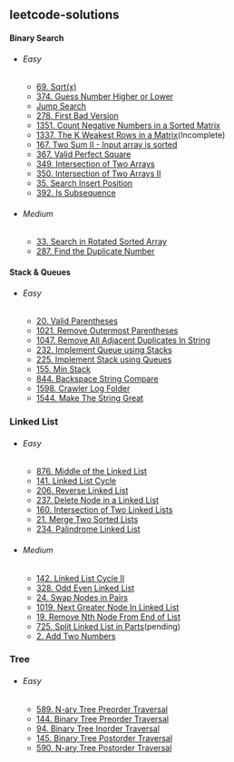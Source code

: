 ## leetcode-solutions

#### Binary Search
- ###### Easy
    - [69. Sqrt(x)](https://github.com/ankithans/leetcode-solutions/blob/main/Binary-search/easy/69.%20Sqrt(x).cpp)
    - [374. Guess Number Higher or Lower](https://github.com/ankithans/leetcode-solutions/blob/main/Binary-search/easy/374.%20Guess%20Number%20Higher%20or%20Lower.cpp)
    - [Jump Search](https://github.com/ankithans/leetcode-solutions/blob/main/Binary-search/easy/Jump%20Search.cpp)
    - [278. First Bad Version](https://github.com/ankithans/leetcode-solutions/blob/main/Binary-search/easy/278.%20First%20Bad%20Version.cpp)
    - [1351. Count Negative Numbers in a Sorted Matrix](https://github.com/ankithans/leetcode-solutions/blob/main/Binary-search/easy/1351.%20Count%20Negative%20Numbers%20in%20a%20Sorted%20Matrix.cpp)
    - [1337. The K Weakest Rows in a Matrix](https://github.com/ankithans/leetcode-solutions/blob/main/Binary-search/easy/1337.%20The%20K%20Weakest%20Rows%20in%20a%20Matrix.cpp)(Incomplete)
    - [167. Two Sum II - Input array is sorted](https://github.com/ankithans/leetcode-solutions/blob/main/Binary-search/easy/167.%20Two%20Sum%20II%20-%20Input%20array%20is%20sorted.cpp)
    - [367. Valid Perfect Square](https://github.com/ankithans/leetcode-solutions/blob/main/Binary-search/easy/367.%20Valid%20Perfect%20Square.cpp)
    - [349. Intersection of Two Arrays](https://github.com/ankithans/leetcode-solutions/blob/main/Binary-search/easy/349.%20Intersection%20of%20Two%20Arrays.cpp)
    - [350. Intersection of Two Arrays II](https://github.com/ankithans/leetcode-solutions/blob/main/Binary-search/easy/350.%20Intersection%20of%20Two%20Arrays%20II.cpp)
    - [35. Search Insert Position](https://github.com/ankithans/leetcode-solutions/blob/main/Binary-search/easy/35.%20Search%20Insert%20Position.cpp)
    - [392. Is Subsequence](https://github.com/ankithans/leetcode-solutions/blob/main/Binary-search/easy/392.%20Is%20Subsequence.cpp)

- ###### Medium
    - [33. Search in Rotated Sorted Array](https://github.com/ankithans/leetcode-solutions/blob/main/Binary-search/medium/33.%20Search%20in%20Rotated%20Sorted%20Array.cpp)
    - [287. Find the Duplicate Number](https://github.com/ankithans/leetcode-solutions/blob/main/Binary-search/medium/287.%20Find%20the%20Duplicate%20Number.cpp)
    

#### Stack & Queues
- ###### Easy
    - [20. Valid Parentheses](https://github.com/ankithans/leetcode-solutions/blob/main/stack-and-queue/easy/20.%20Valid%20Parentheses.cpp)
    - [1021. Remove Outermost Parentheses](https://github.com/ankithans/leetcode-solutions/blob/main/stack-and-queue/easy/1021.%20Remove%20Outermost%20Parentheses.cpp)
    - [1047. Remove All Adjacent Duplicates In String](https://github.com/ankithans/leetcode-solutions/blob/main/stack-and-queue/easy/1047.%20Remove%20All%20Adjacent%20Duplicates%20In%20String.cpp)
    - [232. Implement Queue using Stacks](https://github.com/ankithans/leetcode-solutions/blob/main/stack-and-queue/easy/232.%20Implement%20Queue%20using%20Stacks.cpp)
    - [225. Implement Stack using Queues](https://github.com/ankithans/leetcode-solutions/blob/main/stack-and-queue/easy/225.%20Implement%20Stack%20using%20Queues.cpp)
    - [155. Min Stack](https://github.com/ankithans/leetcode-solutions/blob/main/stack-and-queue/easy/155.%20Min%20Stack.cpp)
    - [844. Backspace String Compare](https://github.com/ankithans/leetcode-solutions/blob/main/stack-and-queue/easy/844.%20Backspace%20String%20Compare.cpp)
    - [1598. Crawler Log Folder](https://github.com/ankithans/leetcode-solutions/blob/main/stack-and-queue/easy/1598.%20Crawler%20Log%20Folder.cpp)
    - [1544. Make The String Great](https://github.com/ankithans/leetcode-solutions/blob/main/stack-and-queue/easy/1544.%20Make%20The%20String%20Great.cpp)


### Linked List
- ###### Easy
    - [876. Middle of the Linked List](https://github.com/ankithans/leetcode-solutions/blob/main/linked-list/easy/876.%20Middle%20of%20the%20Linked%20List.cpp)
    - [141. Linked List Cycle](https://github.com/ankithans/leetcode-solutions/blob/main/linked-list/easy/141.%20Linked%20List%20Cycle.cpp)
    - [206. Reverse Linked List](https://github.com/ankithans/leetcode-solutions/blob/main/linked-list/easy/206.%20Reverse%20Linked%20List.cpp)
    - [237. Delete Node in a Linked List](https://github.com/ankithans/leetcode-solutions/blob/main/linked-list/easy/237.%20Delete%20Node%20in%20a%20Linked%20List.cpp)
    - [160. Intersection of Two Linked Lists]()
    - [21. Merge Two Sorted Lists]()
    - [234. Palindrome Linked List]()

- ###### Medium
    - [142. Linked List Cycle II](https://github.com/ankithans/leetcode-solutions/blob/main/linked-list/medium/142.%20Linked%20List%20Cycle%20II.cpp)
    - [328. Odd Even Linked List]()
    - [24. Swap Nodes in Pairs]()
    - [1019. Next Greater Node In Linked List]()
    - [19. Remove Nth Node From End of List]()
    - [725. Split Linked List in Parts]()(pending)
    - [2. Add Two Numbers]()
    


### Tree
- ###### Easy
    - [589. N-ary Tree Preorder Traversal](https://github.com/ankithans/leetcode-solutions/blob/main/tree/easy/589.%20N-ary%20Tree%20Preorder%20Traversal.cpp)
    - [144. Binary Tree Preorder Traversal](https://github.com/ankithans/leetcode-solutions/blob/main/tree/easy/144.%20Binary%20Tree%20Preorder%20Traversal.cpp)
    - [94. Binary Tree Inorder Traversal](https://github.com/ankithans/leetcode-solutions/blob/main/tree/easy/94.%20Binary%20Tree%20Inorder%20Traversal.cpp)
    - [145. Binary Tree Postorder Traversal](https://github.com/ankithans/leetcode-solutions/blob/main/tree/easy/145.%20Binary%20Tree%20Postorder%20Traversal.cpp)
    - [590. N-ary Tree Postorder Traversal](https://github.com/ankithans/leetcode-solutions/blob/main/tree/easy/590.%20N-ary%20Tree%20Postorder%20Traversal.cpp)
